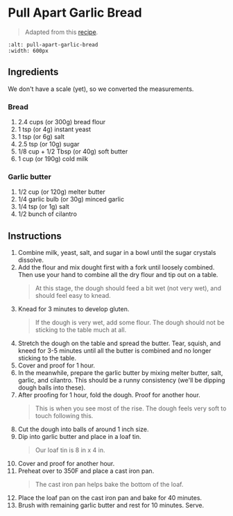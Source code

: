 # Pull Apart Garlic Bread

> Adapted from this [recipe](https://www.chainbaker.com/pull-apart-garlic-bread-recipe-savoury-monkey-bread/).

```{image} ../images/pull-apart-garlic-bread.jpg
:alt: pull-apart-garlic-bread
:width: 600px
```

## Ingredients

We don't have a scale (yet), so we converted the measurements.

### Bread
1. 2.4 cups (or 300g) bread flour
2. 1 tsp (or 4g) instant yeast
3. 1 tsp (or 6g) salt
4. 2.5 tsp (or 10g) sugar
5. 1/8 cup + 1/2 Tbsp (or 40g) soft butter
6. 1 cup (or 190g) cold milk

### Garlic butter
1. 1/2 cup (or 120g) melter butter
2. 1/4 garlic bulb (or 30g) minced garlic
3. 1/4 tsp (or 1g) salt
4. 1/2 bunch of cilantro

## Instructions
1. Combine milk, yeast, salt, and sugar in a bowl until the sugar crystals dissolve.
2. Add the flour and mix dought first with a fork until loosely combined. Then use your hand to combine all the dry flour and tip out on a table. 
    > At this stage, the dough should feed a bit wet (not very wet), and should feel easy to knead.
3. Knead for 3 minutes to develop gluten.
    > If the dough is very wet, add some flour. The dough should not be sticking to the table much at all.
4. Stretch the dough on the table and spread the butter. Tear, squish, and kneed for 3-5 minutes until all the butter is combined and no longer sticking to the table.
5. Cover and proof for 1 hour.
6. In the meanwhile, prepare the garlic butter by mixing melter butter, salt, garlic, and cilantro. This should be a runny consistency (we'll be dipping dough balls into these).
7. After proofing for 1 hour, fold the dough. Proof for another hour.
    > This is when you see most of the rise. The dough feels very soft to touch following this.
8. Cut the dough into balls of around 1 inch size.
9. Dip into garlic butter and place in a loaf tin.
    > Our loaf tin is 8 in x 4 in.
10. Cover and proof for another hour. 
11. Preheat over to 350F and place a cast iron pan.
    > The cast iron pan helps bake the bottom of the loaf.
12. Place the loaf pan on the cast iron pan and bake for 40 minutes.
13. Brush with remaining garlic butter and rest for 10 minutes. Serve.